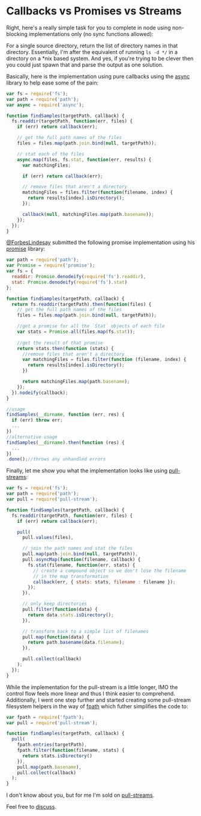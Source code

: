 # Callbacks vs Promises vs Streams

Right, here's a really simple task for you to complete in node using non-blocking implementations only (no sync functions allowed):

For a single source directory, return the list of directory names in that directory.  Essentially, I'm after the equivalent of running `ls -d */` in a directory on a *nix based system.  And yes, if you're trying to be clever then you could just spawn that and parse the output as one solution.

Basically, here is the implementation using pure callbacks using the [async](https://github.com/caolan/async) library to help ease some of the pain:

```js
var fs = require('fs');
var path = require('path');
var async = require('async');

function findSamples(targetPath, callback) {
  fs.readdir(targetPath, function(err, files) {
    if (err) return callback(err);

    // get the full path names of the files
    files = files.map(path.join.bind(null, targetPath));

    // stat each of the files
    async.map(files, fs.stat, function(err, results) {
      var matchingFiles;

      if (err) return callback(err);

      // remove files that aren't a directory
      matchingFiles = files.filter(function(filename, index) {
        return results[index].isDirectory();
      });

      callback(null, matchingFiles.map(path.basename));
    });
  });
}
```

[@ForbesLindesay](http://www.forbeslindesay.co.uk/) submitted the following promise implementation using his [promise](https://github.com/then/promise) library:

```js
var path = require('path');
var Promise = require('promise');
var fs = {
  readdir: Promise.denodeify(require('fs').readdir),
  stat: Promise.denodeify(require('fs').stat)
};

function findSamples(targetPath, callback) {
  return fs.readdir(targetPath).then(function(files) {
    // get the full path names of the files
    files = files.map(path.join.bind(null, targetPath));

    //get a promise for all the `Stat` objects of each file
    var stats = Promise.all(files.map(fs.stat));
    
    //get the result of that promise
    return stats.then(function (stats) {
      //remove files that aren't a directory
      var matchingFiles = files.filter(function (filename, index) {
        return results[index].isDirectory();
      })

      return matchingFiles.map(path.basename);
    });
  }).nodeify(callback);
}

//usage
findSamples(__dirname, function (err, res) {
  if (err) throw err;
  ...
})
//alternative usage
findSamples(__dirname).then(function (res) {
  ...
})
.done();//throws any unhandled errors
```

Finally, let me show you what the implementation looks like using [pull-streams](https://github.com/dominictarr/pull-streams):

```js
var fs = require('fs');
var path = require('path');
var pull = require('pull-stream');

function findSamples(targetPath, callback) {
  fs.readdir(targetPath, function(err, files) {
    if (err) return callback(err);

    pull(
      pull.values(files),

      // join the path names and stat the files        
      pull.map(path.join.bind(null, targetPath)),
      pull.asyncMap(function(filename, callback) {
        fs.stat(filename, function(err, stats) {
          // create a compound object so we don't lose the filename
          // in the map transformation
          callback(err, { stats: stats, filename : filename });
        });
      }),

      // only keep directories
      pull.filter(function(data) {
        return data.stats.isDirectory();
      }),

      // transform back to a simple list of filenames
      pull.map(function(data) {
        return path.basename(data.filename);
      }),

      pull.collect(callback)
    );
  });
}
```

While the implementation for the pull-stream is a little longer, IMO the control flow feels more linear and thus I think easier to comprehend.  Additionally, I went one step further and started creating some pull-stream filesystem helpers in the way of [fpath](https://github.com/DamonOehlman/fpath) which futher simplifies the code to:

```js
var fpath = require('fpath');
var pull = require('pull-stream');

function findSamples(targetPath, callback) {
  pull(
    fpath.entries(targetPath),
    fpath.filter(function(filename, stats) {
      return stats.isDirectory()
    }),
    pull.map(path.basename),
    pull.collect(callback)
  );
}
```

I don't know about you, but for me I'm sold on [pull-streams](https://github.com/dominictarr/pull-stream).

Feel free to [discuss](https://github.com/DamonOehlman/damonoehlman.github.io/issues/18).
